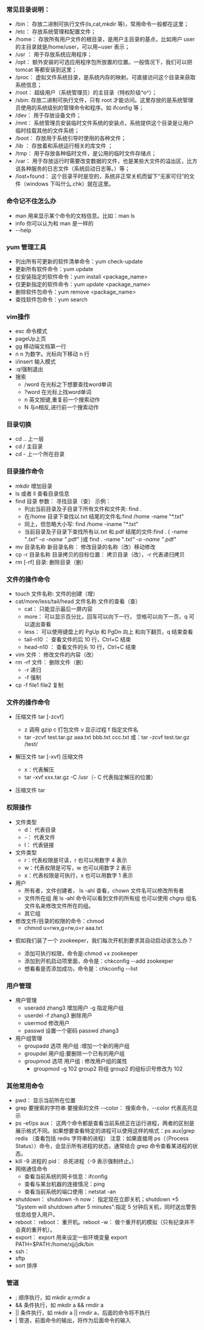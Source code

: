 ### 常见目录说明：

- /bin： 存放二进制可执行文件(ls,cat,mkdir 等)，常用命令一般都在这里；
- /etc： 存放系统管理和配置文件；
- /home： 存放所有用户文件的根目录，是用户主目录的基点，比如用户 user 的主目录就是/home/user，可以用~user 表示；
- /usr ： 用于存放系统应用程序；
- /opt： 额外安装的可选应用程序包所放置的位置。一般情况下，我们可以把 tomcat 等都安装到这里；
- /proc： 虚拟文件系统目录，是系统内存的映射。可直接访问这个目录来获取系统信息；
- /root： 超级用户（系统管理员）的主目录（特权阶级^o^）；
- /sbin: 存放二进制可执行文件，只有 root 才能访问。这里存放的是系统管理员使用的系统级别的管理命令和程序。如 ifconfig 等；
- /dev： 用于存放设备文件；
- /mnt： 系统管理员安装临时文件系统的安装点，系统提供这个目录是让用户临时挂载其他的文件系统；
- /boot： 存放用于系统引导时使用的各种文件；
- /lib ： 存放着和系统运行相关的库文件 ；
- /tmp： 用于存放各种临时文件，是公用的临时文件存储点；
- /var： 用于存放运行时需要改变数据的文件，也是某些大文件的溢出区，比方说各种服务的日志文件（系统启动日志等。）等；
- /lost+found： 这个目录平时是空的，系统非正常关机而留下“无家可归”的文件（windows 下叫什么.chk）就在这里。

### 命令记不住怎么办

- man 用来显示某个命令的文档信息。比如：man ls
- info 你可以认为和 man 是一样的
- --help

### yum 管理工具

- 列出所有可更新的软件清单命令：yum check-update
- 更新所有软件命令：yum update
- 仅安装指定的软件命令：yum install <package_name>
- 仅更新指定的软件命令：yum update <package_name>
- 删除软件包命令：yum remove <package_name>
- 查找软件包命令：yum search <keyword>



### vim操作

-  esc 命令模式
- pageUp上页
- gg  移动端文档第一行
- n<Enter> n 为数字。光标向下移动 n 行
- i/insert 输入模式
-  :q!强制退出
- 搜索
  -  /word 在光标之下想要查找word单词
  -  ?word 在光标上找word单词
  -  n 英文按键,重复前一个搜索动作
  - N  与n相反,进行前一个搜索动作

### 目录切换

- cd .. 上一层
- cd / 主目录
- cd - 上一个所在目录

### 目录操作命令

- mkdir 增加目录
- ls 或者 ll 查看目录信息
- find 目录 参数： 寻找目录（查）
  示例：
  - 列出当前目录及子目录下所有文件和文件夹: find .
  - 在/home 目录下查找以.txt 结尾的文件名:find /home -name "\*.txt"
  - 同上，但忽略大小写: find /home -iname "\*.txt"
  - 当前目录及子目录下查找所有以.txt 和.pdf 结尾的文件:find . \( -name "_.txt" -o -name "_.pdf" \)或 find . -name "_.txt" -o -name "_.pdf"
- mv 目录名称 新目录名称： 修改目录的名称（改）移动修改
- cp -r 目录名称 目录拷贝的目标位置： 拷贝目录（改），-r 代表递归拷贝
- rm [-rf] 目录: 删除目录（删）

### 文件的操作命令

- touch 文件名称: 文件的创建（增）
- cat/more/less/tail/head 文件名称 文件的查看（查）
  - cat： 只能显示最后一屏内容
  - more： 可以显示百分比，回车可以向下一行， 空格可以向下一页，q 可以退出查看
  - less： 可以使用键盘上的 PgUp 和 PgDn 向上 和向下翻页，q 结束查看
  - tail-n10 ： 查看文件的后 10 行，Ctrl+C 结束
  - head-n10 ： 查看文件的头 10 行，Ctrl+C 结束
- vim 文件： 修改文件的内容（改）
- rm -rf 文件： 删除文件（删）
  - -r 递归
  - -f 强制
- cp -f file1 file2 复制

### 文件的操作命令

- 压缩文件 tar [-zcvf]

  - z 调用 gzip c 打包文件 v 显示过程 f 指定文件名
  - tar -zcvf test.tar.gz aaa.txt bbb.txt ccc.txt 或：tar -zcvf test.tar.gz /test/

- 解压文件 tar [-xvf] 压缩文件
  - x：代表解压
  - tar -xvf xxx.tar.gz -C /usr（- C 代表指定解压的位置）
- 压缩文件 tar

### 权限操作

- 文件类型
  - d： 代表目录
  - -： 代表文件
  - l： 代表链接
- 文件类型
  - r：代表权限是可读，r 也可以用数字 4 表示
  - w：代表权限是可写，w 也可以用数字 2 表示
  - x：代表权限是可执行，x 也可以用数字 1 表示
- 用户
  - 所有者，文件创建者， ls -ahl 查看，chown 文件名可以修改所有者
  - 文件所在组 用 ls ‐ahl 命令可以看到文件的所有组 也可以使用 chgrp 组名 文件名来修改文件所在的组。
  - 其它组
- 修改文件/目录的权限的命令：chmod
  - chmod u=rwx,g=rw,o=r aaa.txt

* 假如我们装了一个 zookeeper，我们每次开机到要求其自动启动该怎么办？

  - 添加可执行权限，命令是:chmod +x zookeeper
  - 添加到开机启动项里面，命令是：chkconfig --add zookeeper
  - 想看看是否添加成功，命令是：chkconfig --list

### 用户管理

- 用户管理
  - useradd zhang3 增加用户 -g 指定用户组
  - userdel -f zhang3 删除用户
  - usermod 修改用户
  - passwd 设置一个密码 passwd zhang3
- 用户组管理
  - groupadd 选项 用户组 :增加一个新的用户组
  - groupdel 用户组:要删除一个已有的用户组
  - groupmod 选项 用户组 : 修改用户组的属性
    - groupmod -g 102 group2 将组 group2 的组标识号修改为 102

### 其他常用命令

- pwd： 显示当前所在位置
- grep 要搜索的字符串 要搜索的文件 --color： 搜索命令，--color 代表高亮显示
- ps -ef/ps aux： 这两个命令都是查看当前系统正在运行进程，两者的区别是展示格式不同。如果想要查看特定的进程可以使用这样的格式：ps aux|grep redis （查看包括 redis 字符串的进程）
  注意：如果直接用 ps（（Process Status））命令，会显示所有进程的状态，通常结合 grep 命令查看某进程的状态。
- kill -9 进程的 pid： 杀死进程（-9 表示强制终止。）
- 网络通信命令
  - 查看当前系统的网卡信息：ifconfig
  - 查看与某台机器的连接情况：ping
  - 查看当前系统的端口使用：netstat -an
- shutdown： shutdown -h now： 指定现在立即关机；shutdown +5 "System will shutdown after 5 minutes":指定 5 分钟后关机，同时送出警告信息给登入用户。
- reboot： reboot： 重开机。reboot -w： 做个重开机的模拟（只有纪录并不会真的重开机）。
- export： export 用来设定一些环境变量 export PATH=$PATH:/home/xjj/jdk/bin
- ssh：
- sftp
- sort 排序

### 管道

- ; 顺序执行，如 mkdir a;rmdir a
- && 条件执行，如 mkdir a && rmdir a
- || 条件执行，如 mkdir a || rmdir a，后面的命令将不执行
- | 管道，前面命令的输出，将作为后面命令的输入
